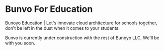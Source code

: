 # Bunvo For Education
Bunoyo Education | Let's innovate cloud architecture for schools together, don't be left in the dust when it comes to your students.


Bunvo is currently under construction with the rest of Bunoyo LLC, We'll be with you soon.
